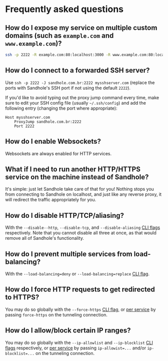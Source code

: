 # Frequently asked questions

## How do I expose my service on multiple custom domains (such as `example.com` and `www.example.com`)?

```bash
ssh -p 2222 -R example.com:80:localhost:3000 -R www.example.com:80:localhost:3000 sandhole.com.br
```

## How do I connect to a forwarded SSH server?

Use `ssh -p 2222 -J sandhole.com.br:2222 mysshserver.com` (replace the ports with Sandhole's SSH port if not using the default `2222`).

If you'd like to avoid typing out the proxy jump command every time, make sure to edit your SSH config file (usually `~/.ssh/config`) and add the following entry (changing the port where appropriate):

```ssh-config
Host mysshserver.com
	ProxyJump sandhole.com.br:2222
	Port 2222
```

## How do I enable Websockets?

Websockets are always enabled for HTTP services.

## What if I need to run another HTTP/HTTPS service on the machine instead of Sandhole?

It's simple: just let Sandhole take care of that for you! Nothing stops you from connecting to Sandhole on localhost, and just like any reverse proxy, it will redirect the traffic appropriately for you.

## How do I disable HTTP/TCP/aliasing?

With the `--disable--http`, `--disable-tcp`, and `--disable-aliasing` [CLI flags](./cli.md) respectively. Note that you cannot disable all three at once, as that would remove all of Sandhole's functionality.

## How do I prevent multiple services from load-balancing?

With the `--load-balancing=deny` or `--load-balancing=replace` [CLI flag](./cli.md).

## How do I force HTTP requests to get redirected to HTTPS?

You may do so globally with the `--force-https` [CLI flag](./cli.md), or [per service](./advanced_options.md#force-https) by passing `force-https` on the tunneling connection.

## How do I allow/block certain IP ranges?

You may do so globally with the `--ip-allowlist` and `--ip-blocklist` [CLI flags](./cli.md) respectively, or [per service](./advanced_options.md#ip-allowlist--ip-blocklist) by passing `ip-allowist=...` and/or `ip-blocklist=...` on the tunneling connection.
